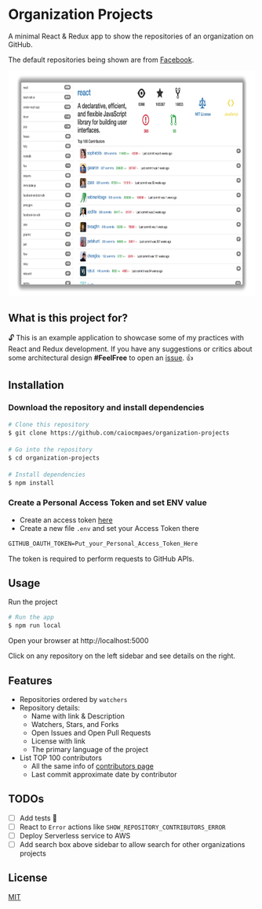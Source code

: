 # Organization Projects

A minimal React & Redux app to show the repositories of an organization on GitHub.

The default repositories being shown are from [Facebook](https://github.com/facebook).

<p align="center">
  <img src="./screenshots/example.png" alt="Facebook Repositories example"
       width="800" height="460">
</p>

## What is this project for?
:unlock: This is an example application to showcase some of my practices with React and Redux development. If you have any suggestions or critics about some architectural design **#FeelFree** to open an [issue](https://github.com/caiocmpaes/organization-projects/issues). :thumbsup:

## Installation

### Download the repository and install dependencies
```bash
# Clone this repository
$ git clone https://github.com/caiocmpaes/organization-projects

# Go into the repository
$ cd organization-projects

# Install dependencies
$ npm install
```

### Create a Personal Access Token and set ENV value
- Create an access token [here](https://github.com/settings/tokens)
- Create a new file `.env` and set your Access Token there
```diff
GITHUB_OAUTH_TOKEN=Put_your_Personal_Access_Token_Here
```
The token is required to perform requests to GitHub APIs.

## Usage

Run the project
```bash
# Run the app
$ npm run local
```
Open your browser at http://localhost:5000

Click on any repository on the left sidebar and see details on the right.

## Features
- Repositories ordered by `watchers`
- Repository details:
  - Name with link & Description
  - Watchers, Stars, and Forks
  - Open Issues and Open Pull Requests
  - License with link
  - The primary language of the project
- List TOP 100 contributors
  - All the same info of [contributors page](https://github.com/facebook/react/graphs/contributors)
  - Last commit approximate date by contributor

## TODOs
- [ ] Add tests :see_no_evil:
- [ ] React to `Error` actions like `SHOW_REPOSITORY_CONTRIBUTORS_ERROR`
- [ ] Deploy Serverless service to AWS
- [ ] Add search box above sidebar to allow search for other organizations projects

## License
[MIT](https://choosealicense.com/licenses/mit/)